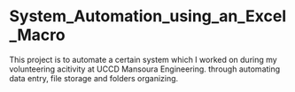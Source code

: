 # System_Automation_using_an_Excel_Macro
This project is to automate a certain system which I worked on during my volunteering acitivity at UCCD Mansoura Engineering. 
through automating data entry, file storage and folders organizing. 
